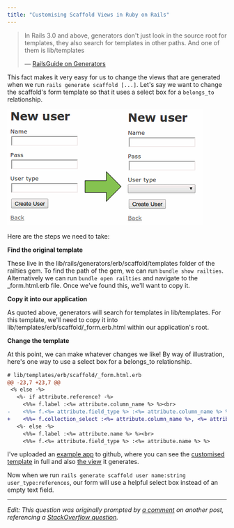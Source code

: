 ```yaml
---
title: "Customising Scaffold Views in Ruby on Rails"
---
```


> In Rails 3.0 and above, generators don't just look in the source root for templates,
> they also search for templates in other paths. And one of them is lib/templates
>
> — [RailsGuide on Generators][guide]

This fact makes it very easy for us to change the views that are generated when we run `rails generate scaffold [...]`. Let's say we want to change the scaffold's form template so that it uses a select box for a `belongs_to` relationship.

![select box](2014-02-01-customising-scaffold-views-in-ruby-on-rails/select-box.png)

Here are the steps we need to take:

**Find the original template**

These live in the lib/rails/generators/erb/scaffold/templates folder of the railties gem. To find the path of the gem, we can run `bundle show railties`. Alternatively we can run `bundle open railties` and navigate to the _form.html.erb file. Once we've found this, we'll want to copy it.

**Copy it into our application**

As quoted above, generators will search for templates in lib/templates. For this template, we'll need to copy it into lib/templates/erb/scaffold/_form.erb.html within our application's root.

**Change the template**

At this point, we can make whatever changes we like! By way of illustration, here's one way to use a select box for a belongs_to relationship.

~~~ diff
# lib/templates/erb/scaffold/_form.html.erb
@@ -23,7 +23,7 @@
 <% else -%>
   <%- if attribute.reference? -%>
     <%%= f.label :<%= attribute.column_name %> %><br>
-    <%%= f.<%= attribute.field_type %> :<%= attribute.column_name %> %>
+    <%%= f.collection_select :<%= attribute.column_name %>, <%= attribute.name.camelize %>.all, :id, :name, prompt: true  %>
   <%- else -%>
     <%%= f.label :<%= attribute.name %> %><br>
     <%%= f.<%= attribute.field_type %> :<%= attribute.name %> %>
~~~

I've uploaded an [example app][repo] to github, where you can see the [customised template][template] in full and also [the view][view] it generates.

Now when we run `rails generate scaffold user name:string user_type:references`, our form will use a helpful select box instead of an empty text field.

---

_Edit: This question was originally prompted by [a comment][comment] on another post, referencing a [StackOverflow question][soq]._


[guide]: http://guides.rubyonrails.org/generators.html#customizing-your-workflow-by-changing-generators-templates
[view]: https://github.com/danielfone/rails4-custom-scaffold-test/blob/master/app/views/smart_users/_form.html.erb
[template]: https://github.com/danielfone/rails4-custom-scaffold-test/blob/master/lib/templates/erb/scaffold/_form.html.erb
[repo]: https://github.com/danielfone/rails4-custom-scaffold-test
[comment]: http://daniel.fone.net.nz/blog/2013/10/19/prototyping-web-applications-in-rails-4/#comment-1225579568
[soq]: http://stackoverflow.com/questions/21486137/rails-scaffold-references-with-select-input-and-entity-label-with-generators/21496682
